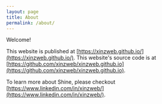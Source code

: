 ```yaml
---
layout: page
title: About
permalink: /about/
---
```


Welcome!

This website is published at [https://xinzweb.github.io/](https://xinzweb.github.io/).
This website's source code is at [https://github.com/xinzweb/xinzweb.github.io](https://github.com/xinzweb/xinzweb.github.io).

To learn more about Shine, please checkout [https://www.linkedin.com/in/xinzweb/](https://www.linkedin.com/in/xinzweb/).